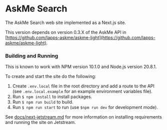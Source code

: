 # AskMe Search

The AskMe Search web site implemented as a Next.js site.

This version depends on version 0.3.X of the AskMe API in [https://github.com/lapps-askme/askme-light](https://github.com/lapps-askme/askme-light).


### Building and Running

This is known to work with NPM version 10.1.0 and Node.js version 20.8.1.

To create and start the site do the following:

1. Create `.env.local` file in the root directory and add a route to the API (see `.env.local.example` for an example environment variables file).
2. Run `$ npm install` to install packages.
3. Run `$ npm run build` to build.
4. Run `$ npm run start` to run (use `$npm run dev` for development mode).

See [docs/next-jetstream.md](docs/next-jetstream.md) for more information on installing requirements and running the site on Jetstream.

